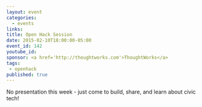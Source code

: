 ```yaml
---
layout: event
categories: 
  - events
links:
title: Open Hack Session
date: 2015-02-10T18:00:00-05:00
event_id: 142
youtube_id: 
sponsor: <a href='http://thoughtworks.com'>ThoughtWorks</a>
tags: 
 - openhack
published: true
---
```


No presentation this week - just come to build, share, and learn about civic tech!